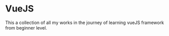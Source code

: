 # VueJS

This a collection of all my works in the journey of learning vueJS framework from beginner level.
